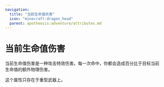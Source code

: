```yaml
---
navigation:
  title: "当前生命值伤害"
  icon: "minecraft:dragon_head"
  parent: apotheosis:adventure/attributes.md
---
```


# 当前生命值伤害

<Color id="blue">当前生命值伤害</Color>是一种攻击特效伤害。每一次命中，你都会造成百分比于目标当前生命值的额外物理伤害。

这个属性只存在于重型武器上。

